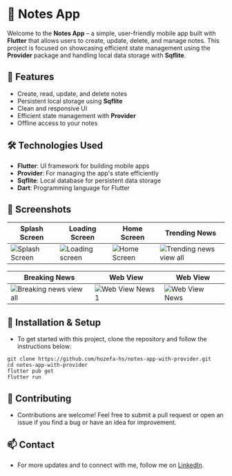 # 📝 Notes App
 Welcome to the **Notes App** – a simple, user-friendly mobile app built with **Flutter** that allows users to create, update, delete, and manage notes. This project is focused on showcasing efficient state management using the **Provider** package and handling local data storage with **Sqflite**.

## 🚀 Features
 - Create, read, update, and delete notes
 - Persistent local storage using **Sqflite**
 - Clean and responsive UI
 - Efficient state management with **Provider**
 - Offline access to your notes

## 🛠️ Technologies Used
 - **Flutter**: UI framework for building mobile apps
 - **Provider**: For managing the app's state efficiently
 - **Sqflite**: Local database for persistent data storage
 - **Dart**: Programming language for Flutter

## 📸 Screenshots

| Splash Screen | Loading Screen | Home Screen | Trending News 
| --- | --- | --- | --- |
| ![Splash Screen](https://github.com/user-attachments/assets/8e9c3698-4400-44e8-923b-6250b56d0e1e) | ![Loading screen](https://github.com/user-attachments/assets/148a22bc-80f9-4b02-87fd-c0c1639ea954) | ![Home Screen](https://github.com/user-attachments/assets/f67070b6-e682-4d42-b3b7-333952dd149e) | ![Trending news view all](https://github.com/user-attachments/assets/f5bba629-6f1c-469d-9537-33cfdf431151) 

| Breaking News | Web View | Web View  
| --- | --- | --- |
| ![Breaking news view all](https://github.com/user-attachments/assets/b9067398-c1a3-4ebe-b9a9-425bdc553b7c) | ![Web View News 1](https://github.com/user-attachments/assets/cd961744-626e-4d20-a4b0-eb0aa98c9e64) | ![Web View News](https://github.com/user-attachments/assets/96b79cec-a9b0-4344-bc64-bf5c8aa9b4e8)


## 🚧 Installation & Setup
 - To get started with this project, clone the repository and follow the instructions below:
```
git clone https://github.com/hozefa-hs/notes-app-with-provider.git
cd notes-app-with-provider
flutter pub get
flutter run
```

## 🤝 Contributing
 - Contributions are welcome! Feel free to submit a pull request or open an issue if you find a bug or have an idea for improvement.

## 📫 Contact
 - For more updates and to connect with me, follow me on [LinkedIn](https://www.linkedin.com/in/hozefa-sailanawala/).
  
